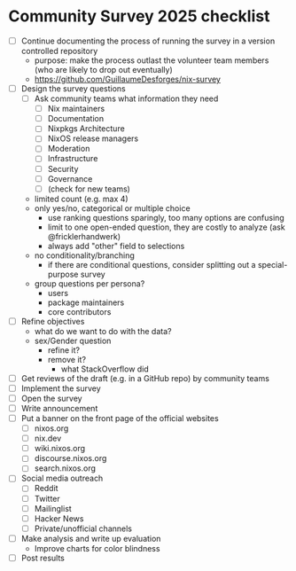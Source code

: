 # Community Survey 2025 checklist


- [ ] Continue documenting the process of running the survey in a version controlled repository
    - purpose: make the process outlast the volunteer team members (who are likely to drop out eventually)
    - https://github.com/GuillaumeDesforges/nix-survey
- [ ] Design the survey questions
    - [ ] Ask community teams what information they need
        - [ ] Nix maintainers
        - [ ] Documentation
        - [ ] Nixpkgs Architecture
        - [ ] NixOS release managers
        - [ ] Moderation
        - [ ] Infrastructure
        - [ ] Security
        - [ ] Governance
        - [ ] (check for new teams)
    - limited count (e.g. max 4)
    - only yes/no, categorical or multiple choice
        - use ranking questions sparingly, too many options are confusing
        - limit to one open-ended question, they are costly to analyze (ask @fricklerhandwerk)
        - always add "other" field to selections
    - no conditionality/branching
      - if there are conditional questions, consider splitting out a special-purpose survey
    - group questions per persona?
        - users
        - package maintainers
        - core contributors
- [ ] Refine objectives
    - what do we want to do with the data?
    - sex/Gender question
        - refine it?
        - remove it?
            - what StackOverflow did
- [ ] Get reviews of the draft (e.g. in a GitHub repo) by community teams
- [ ] Implement the survey
- [ ] Open the survey
- [ ] Write announcement
- [ ] Put a banner on the front page of the official websites
    - [ ] nixos.org
    - [ ] nix.dev
    - [ ] wiki.nixos.org
    - [ ] discourse.nixos.org
    - [ ] search.nixos.org
- [ ] Social media outreach
    - [ ] Reddit
    - [ ] Twitter
    - [ ] Mailinglist
    - [ ] Hacker News
    - [ ] Private/unofficial channels
- [ ] Make analysis and write up evaluation
    - Improve charts for color blindness
- [ ] Post results
